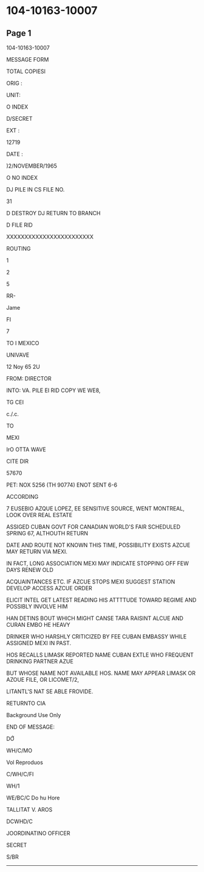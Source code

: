 # 104-10163-10007

## Page 1

104-10163-10007

MESSAGE FORM

TOTAL COPIESI

ORIG :

UNIT:

O INDEX

D/SECRET

EXT :

12719

DATE :

)2/NOVEMBER/1965

O NO INDEX

DJ PILE IN CS FILE NO.

31

D DESTROY DJ RETURN TO BRANCH

D FILE RID

XXXXXXXXXXXXXXXXXXXXXXXX

ROUTING

1

2

5

RR-

Jame

FI

7

TO I MEXICO

UNIVAVE

12 Noy 65 2U

FROM: DIRECTOR

INTO: VA. PILE EI RID COPY WE WE8,

TG CEI

c./.c.

TO

MEXI

IrO OTTA WAVE

CITE DIR

57670

PET: NOX 5256 (TH 90774) ENOT SENT 6-6

ACCORDING

7 EUSEBIO AZQUE LOPEZ, EE SENSITIVE SOURCE, WENT MONTREAL, LOOK OVER REAL ESTATE

ASSIGED CUBAN GOVT FOR CANADIAN WORLD'S FAIR SCHEDULED SPRING 67, ALTHOUTH RETURN

DATE AND ROUTE NOT KNOWN THIS TIME, POSSIBILITY EXISTS AZCUE MAY RETURN VIA MEXI.

IN FACT, LONG ASSOCIATION MEXI MAY INDICATE STOPPING OFF FEW DAYS RENEW OLD

ACQUAINTANCES ETC. IF AZCUE STOPS MEXI SUGGEST STATION DEVELOP ACCESS AZCUE ORDER

ELICIT INTEL GET LATEST READING HIS ATTTTUDE TOWARD REGIME AND POSSIBLY INVOLVE HIM

HAN DETINS BOUT WHICH MIGHT CANSE TARA RAISINT ALCUE AND CURAN EMBO HE HEAVY

DRINKER WHO HARSHLY CRITICIZED BY FEE CUBAN EMBASSY WHILE ASSIGNED MEXI IN PAST.

HOS RECALLS LIMASK REPORTED NAME CUBAN EXTLE WHO FREQUENT DRINKING PARTNER AZUE

BUT WHOSE NAME NOT AVAILABLE HOS. NAME MAY APPEAR LIMASK OR AZOUE FILE, OR LICOMET/2,

LITANTL'S NAT SE ABLE FROVIDE.

RETURNTO CIA

Background Use Only

END OF MESSAGE:

DỚ

WH/C/MO

Vol Reproduos

C/WH/C/FI

WH/1

WE/BC/C Do hu Hore

TALLITAT V. AROS

DCWHD/C

JOORDINATINO OFFICER

SECRET

S/BR

---

